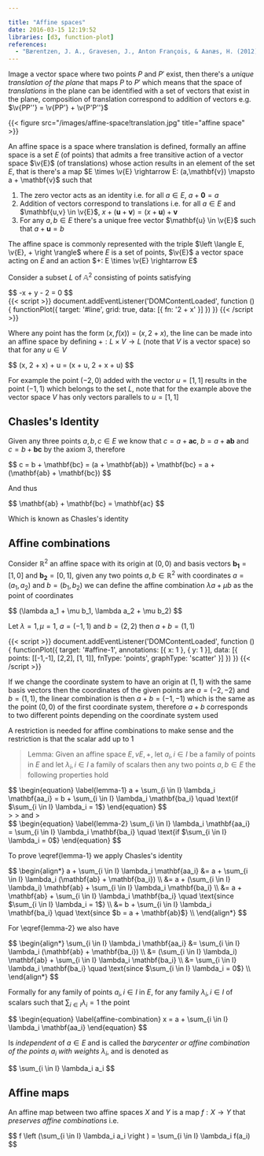 ```yaml
---

title: "Affine spaces"
date: 2016-03-15 12:19:52
libraries: [d3, function-plot]
references:
  - "Bærentzen, J. A., Gravesen, J., Anton François, & Aanæs, H. (2012). Guide to computational geometry processing: foundations, algorithms, and methods. London: Springer."
---
```


Image a vector space where two points $P$ and $P'$ exist, then there's a *unique translation of the plane* that maps $P$ to $P'$ which means that the space of *translations* in the plane can be identified with a set of vectors that exist in the plane, composition of translation correspond to addition of vectors e.g. $\v{PP''} = \v{PP'} + \v{P'P''}$

{{< figure src="/images/affine-space!translation.jpg" title="affine space" >}}

An affine space is a space where translation is defined, formally an affine space is a set $E$ (of points) that admits a free transitive action of a vector space $\v{E}$ (of translations) whose action results in an element of the set $E$, that is there's a map $E \times \v{E} \rightarrow E: (a,\mathbf{v}) \mapsto a + \mathbf{v}$ such that

1. The zero vector acts as an identity i.e. for all $a \in E$, $a + \mathbf{0} = a$
2. Addition of vectors correspond to translations i.e. for all $a \in E$ and $\mathbf{u,v} \in \v{E}$, $x + (\mathbf{u} + \mathbf{v}) = (x + \mathbf{u}) + \mathbf{v}$
3. For any $a,b \in E$ there's a unique free vector $\mathbf{u} \in \v{E}$ such that $a + \mathbf{u} = b$

The affine space is commonly represented with the triple $\left \langle E, \v{E}, + \right \rangle$ where $E$ is a set of points, $\v{E}$ a vector space acting on $E$ and an action $+: E \times \v{E} \rightarrow E$

Consider a subset $L$ of $\mathbb{A}^2$ consisting of points satisfying

<div>$$
-x + y - 2 = 0
$$</div>

<div id="line"></div>
{{< script >}}
document.addEventListener('DOMContentLoaded', function () {
  functionPlot({
    target: '#line',
    grid: true,
    data: [{
      fn: '2 + x'
    }]
  })
})
{{< /script >}}

Where any point has the form $(x, f(x)) = (x, 2 + x)$, the line can be made into an affine space by defining $+: L \times V \rightarrow L$ (note that $V$ is a vector space) so that for any $u \in V$

<div>$$
(x, 2 + x) + u = (x + u, 2 + x + u)
$$</div>

For example the point $(-2,0)$ added with the vector $u = [1,1]$ results in the point $(-1, 1)$ which belongs to the set $L$, note that for the example above the vector space $V$ has only vectors parallels to $u = [1,1]$

## Chasles's Identity

Given any three points $a,b,c \in E$ we know that $c = a + \mathbf{ac}$, $b = a + \mathbf{ab}$ and $c = b + \mathbf{bc}$ by the axiom 3, therefore

<div>$$
c = b + \mathbf{bc} = (a + \mathbf{ab}) + \mathbf{bc} = a + (\mathbf{ab} + \mathbf{bc})
$$</div>

And thus

<div>$$
\mathbf{ab} + \mathbf{bc} = \mathbf{ac}
$$</div>

Which is known as Chasles's identity

## Affine combinations

Consider $\mathbb{R}^2$ an affine space with its origin at $(0,0)$ and basis vectors $\mathbf{b_1} = [1, 0]$ and $\mathbf{b_2} = [0,1]$, given any two points $a,b \in \mathbb{R}^2$ with coordinates $a = (a_1,a_2)$ and $b = (b_1,b_2)$ we can define the affine combination $\lambda a + \mu b$ as the point of coordinates

<div>$$
(\lambda a_1 + \mu b_1, \lambda a_2 + \mu b_2)
$$</div>

Let $\lambda = 1, \mu = 1$, $a = (-1,1)$ and $b = (2, 2)$ then $a + b = (1, 1)$

<div id="affine-1"></div>
{{< script >}}
document.addEventListener('DOMContentLoaded', function () {
  functionPlot({
    target: '#affine-1',
    annotations: [{ x: 1 }, { y: 1 }],
    data: [{
      points: [[-1,-1], [2,2], [1, 1]],
      fnType: 'points',
      graphType: 'scatter'
    }]
  })
})
{{< /script >}}

If we change the coordinate system to have an origin at $(1,1)$ with the same basis vectors then the coordinates of the given points are $a=(-2,-2)$ and $b=(1,1)$, the linear combination is then $a + b = (-1,-1)$ which is the same as the point $(0,0)$ of the first coordinate system, therefore $a+b$ corresponds to two different points depending on the coordinate system used

A restriction is needed for affine combinations to make sense and the restriction is that the scalar add up to 1

> Lemma: Given an affine space $E,v{E},+$, let $a_i, i \in I$ be a family of points in $E$ and let $\lambda_i, i \in I$ a family of scalars then any two points $a,b \in E$ the following properties hold
>
<div>$$
\begin{equation} \label{lemma-1}
a + \sum_{i \in I} \lambda_i \mathbf{aa_i} = b + \sum_{i \in I} \lambda_i \mathbf{ba_i} \quad \text{if $\sum_{i \in I} \lambda_i = 1$}
\end{equation}
$$</div>
>
> and
>
<div>$$
\begin{equation} \label{lemma-2}
\sum_{i \in I} \lambda_i \mathbf{aa_i} = \sum_{i \in I} \lambda_i \mathbf{ba_i} \quad \text{if $\sum_{i \in I} \lambda_i = 0$}
\end{equation}
$$</div>

To prove \eqref{lemma-1} we apply Chasles's identity

<div>$$
\begin{align*}
a + \sum_{i \in I} \lambda_i \mathbf{aa_i} &= a + \sum_{i \in I} \lambda_i (\mathbf{ab} + \mathbf{ba_i}) \\
&= a + (\sum_{i \in I} \lambda_i) \mathbf{ab} + \sum_{i \in I} \lambda_i \mathbf{ba_i} \\
&= a + \mathbf{ab} + \sum_{i \in I} \lambda_i \mathbf{ba_i} \quad \text{since $\sum_{i \in I} \lambda_i = 1$} \\
&= b + \sum_{i \in I} \lambda_i \mathbf{ba_i} \quad \text{since $b = a + \mathbf{ab}$} \\
\end{align*}
$$</div>

For \eqref{lemma-2} we also have

<div>$$
\begin{align*}
\sum_{i \in I} \lambda_i \mathbf{aa_i} &= \sum_{i \in I} \lambda_i (\mathbf{ab} + \mathbf{ba_i}) \\
&= (\sum_{i \in I} \lambda_i) \mathbf{ab} + \sum_{i \in I} \lambda_i \mathbf{ba_i} \\
&= \sum_{i \in I} \lambda_i \mathbf{ba_i} \quad \text{since $\sum_{i \in I} \lambda_i = 0$} \\
\end{align*}
$$</div>

Formally for any family of points $a_i, i \in I$ in $E$, for any family $\lambda_i, i \in I$ of scalars such that $\sum_{i \in I} \lambda_i = 1$ the point

<div>$$
\begin{equation} \label{affine-combination}
x = a + \sum_{i \in I} \lambda_i \mathbf{aa_i}
\end{equation}
$$</div>

Is *independent* of $a \in E$ and is called the *barycenter or affine combination of the points $a_i$ with weights $\lambda_i$*, and is denoted as

<div>$$
\sum_{i \in I} \lambda_i a_i
$$</div>

## Affine maps

An affine map between two affine spaces $X$ and $Y$ is a map $f: X \rightarrow Y$ that *preserves affine combinations* i.e.

<div>$$
f \left (\sum_{i \in I} \lambda_i a_i \right ) = \sum_{i \in I} \lambda_i f(a_i)
$$</div>

